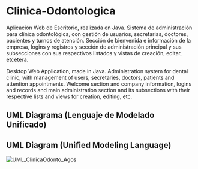 # Clinica-Odontologica
Aplicación Web de Escritorio, realizada en Java.  Sistema de administración para clínica odontológica, con gestión de usuarios, secretarias, doctores, pacientes y turnos de atención. Sección de bienvenida e información de la empresa, logins y registros y sección de administración principal y sus subsecciones con sus respectivos listados y vistas de creación, editar, etcétera.

Desktop Web Application, made in Java.
Administration system for dental clinic, with management of users, secretaries, doctors, patients and attention appointments. Welcome section and company information, logins and records and main administration section and its subsections with their respective lists and views for creation, editing, etc.

## UML Diagrama (Lenguaje de Modelado Unificado) 
## UML Diagram (Unified Modeling Language)
![UML_ClinicaOdonto_Agos](https://user-images.githubusercontent.com/49412718/102002871-a8111f00-3cdf-11eb-8dd7-38c34c7b6ae9.png)

